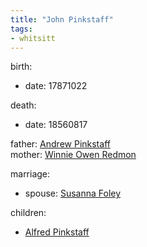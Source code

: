 ```yaml
---
title: "John Pinkstaff"
tags:
- whitsitt
---
```


birth:
  - date: 17871022

death:
  - date: 18560817

father: [Andrew Pinkstaff](Andrew%20Pinkstaff.md)  
mother: [Winnie Owen Redmon](Winnie%20Owen%20Redmon.md)

marriage:
  - spouse: [Susanna Foley](Susanna%20Foley.md)  

children:
  - [Alfred Pinkstaff](Alfred%20Pinkstaff.md)
